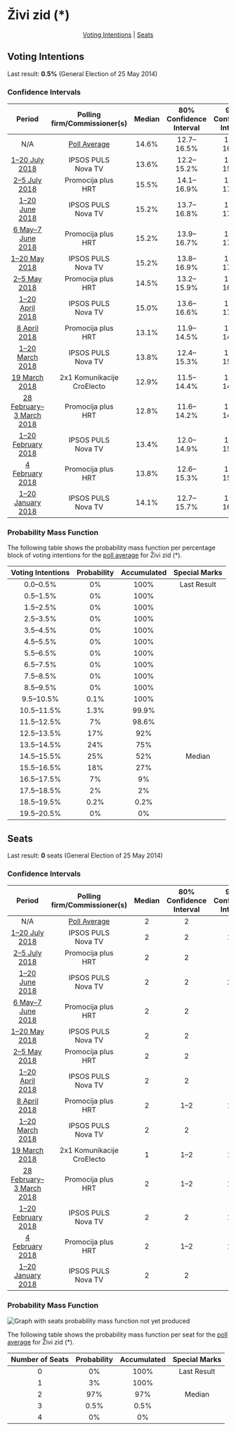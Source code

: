 # Živi zid (*)

<p align="center"><a href="#voting-intentions">Voting Intentions</a> | <a href="#seats">Seats</a></p>

## Voting Intentions

Last result: **0.5%** (General Election of 25 May 2014)

### Confidence Intervals

| Period     | Polling firm/Commissioner(s) | Median | 80% Confidence Interval | 90% Confidence Interval | 95% Confidence Interval | 99% Confidence Interval |
|:----------:|:----------------:|:-----------:|:-----------------------:|:-----------------------:|:-----------------------:|:-----------------------:|
| N/A | [Poll Average](average.html) | 14.6% | 12.7–16.5% | 12.2–16.9% | 11.8–17.3% | 11.1–18.1% |
| [1–20 July 2018](2018-07-20-IPSOSPULS.html) | IPSOS PULS <br> Nova TV | 13.6% | 12.2–15.2% | 11.8–15.6% | 11.5–16.0% | 10.9–16.8% |
| [2–5 July 2018](2018-07-05-Promocijaplus.html) | Promocija plus <br> HRT | 15.5% | 14.1–16.9% | 13.8–17.3% | 13.5–17.7% | 12.8–18.4% |
| [1–20 June 2018](2018-06-20-IPSOSPULS.html) | IPSOS PULS <br> Nova TV | 15.2% | 13.7–16.8% | 13.3–17.3% | 13.0–17.7% | 12.3–18.5% |
| [6 May–7 June 2018](2018-06-07-Promocijaplus.html) | Promocija plus <br> HRT | 15.2% | 13.9–16.7% | 13.6–17.1% | 13.2–17.5% | 12.7–18.2% |
| [1–20 May 2018](2018-05-20-IPSOSPULS.html) | IPSOS PULS <br> Nova TV | 15.2% | 13.8–16.9% | 13.4–17.4% | 13.0–17.8% | 12.4–18.6% |
| [2–5 May 2018](2018-05-05-Promocijaplus.html) | Promocija plus <br> HRT | 14.5% | 13.2–15.9% | 12.9–16.3% | 12.6–16.7% | 12.0–17.4% |
| [1–20 April 2018](2018-04-20-IPSOSPULS.html) | IPSOS PULS <br> Nova TV | 15.0% | 13.6–16.6% | 13.2–17.1% | 12.8–17.5% | 12.2–18.3% |
| [8 April 2018](2018-04-08-Promocijaplus.html) | Promocija plus <br> HRT | 13.1% | 11.9–14.5% | 11.6–14.9% | 11.3–15.3% | 10.7–15.9% |
| [1–20 March 2018](2018-03-20-IPSOSPULS.html) | IPSOS PULS <br> Nova TV | 13.8% | 12.4–15.3% | 12.0–15.8% | 11.7–16.2% | 11.1–16.9% |
| [19 March 2018](2018-03-19-2x1Komunikacije.html) | 2x1 Komunikacije <br> CroElecto | 12.9% | 11.5–14.4% | 11.1–14.8% | 10.8–15.2% | 10.2–16.0% |
| [28 February–3 March 2018](2018-03-03-Promocijaplus.html) | Promocija plus <br> HRT | 12.8% | 11.6–14.2% | 11.2–14.6% | 11.0–14.9% | 10.4–15.6% |
| [1–20 February 2018](2018-02-20-IPSOSPULS.html) | IPSOS PULS <br> Nova TV | 13.4% | 12.0–14.9% | 11.6–15.4% | 11.3–15.8% | 10.7–16.6% |
| [4 February 2018](2018-02-04-Promocijaplus.html) | Promocija plus <br> HRT | 13.8% | 12.6–15.3% | 12.2–15.7% | 11.9–16.0% | 11.4–16.7% |
| [1–20 January 2018](2018-01-20-IPSOSPULS.html) | IPSOS PULS <br> Nova TV | 14.1% | 12.7–15.7% | 12.3–16.1% | 11.9–16.5% | 11.3–17.3% |

### Probability Mass Function

The following table shows the probability mass function per percentage block of voting intentions for the [poll average](average.html) for Živi zid (*).

| Voting Intentions | Probability | Accumulated | Special Marks |
|:-----------------:|:-----------:|:-----------:|:-------------:|
| 0.0–0.5% | 0% | 100% | Last Result |
| 0.5–1.5% | 0% | 100% |  |
| 1.5–2.5% | 0% | 100% |  |
| 2.5–3.5% | 0% | 100% |  |
| 3.5–4.5% | 0% | 100% |  |
| 4.5–5.5% | 0% | 100% |  |
| 5.5–6.5% | 0% | 100% |  |
| 6.5–7.5% | 0% | 100% |  |
| 7.5–8.5% | 0% | 100% |  |
| 8.5–9.5% | 0% | 100% |  |
| 9.5–10.5% | 0.1% | 100% |  |
| 10.5–11.5% | 1.3% | 99.9% |  |
| 11.5–12.5% | 7% | 98.6% |  |
| 12.5–13.5% | 17% | 92% |  |
| 13.5–14.5% | 24% | 75% |  |
| 14.5–15.5% | 25% | 52% | Median |
| 15.5–16.5% | 18% | 27% |  |
| 16.5–17.5% | 7% | 9% |  |
| 17.5–18.5% | 2% | 2% |  |
| 18.5–19.5% | 0.2% | 0.2% |  |
| 19.5–20.5% | 0% | 0% |  |


## Seats

Last result: **0** seats (General Election of 25 May 2014)

### Confidence Intervals

| Period     | Polling firm/Commissioner(s) | Median | 80% Confidence Interval | 90% Confidence Interval | 95% Confidence Interval | 99% Confidence Interval |
|:----------:|:----------------:|:------:|:-----------------------:|:-----------------------:|:-----------------------:|:-----------------------:|
| N/A | [Poll Average](average.html) | 2 | 2 | 2 | 1–2 | 1–2 |
| [1–20 July 2018](2018-07-20-IPSOSPULS.html) | IPSOS PULS <br> Nova TV | 2 | 2 | 1–2 | 1–2 | 1–2 |
| [2–5 July 2018](2018-07-05-Promocijaplus.html) | Promocija plus <br> HRT | 2 | 2 | 2 | 2 | 2–3 |
| [1–20 June 2018](2018-06-20-IPSOSPULS.html) | IPSOS PULS <br> Nova TV | 2 | 2 | 2–3 | 2–3 | 2–3 |
| [6 May–7 June 2018](2018-06-07-Promocijaplus.html) | Promocija plus <br> HRT | 2 | 2 | 2 | 2 | 2–3 |
| [1–20 May 2018](2018-05-20-IPSOSPULS.html) | IPSOS PULS <br> Nova TV | 2 | 2 | 2 | 2 | 2–3 |
| [2–5 May 2018](2018-05-05-Promocijaplus.html) | Promocija plus <br> HRT | 2 | 2 | 2 | 2 | 1–2 |
| [1–20 April 2018](2018-04-20-IPSOSPULS.html) | IPSOS PULS <br> Nova TV | 2 | 2 | 2 | 2 | 1–3 |
| [8 April 2018](2018-04-08-Promocijaplus.html) | Promocija plus <br> HRT | 2 | 1–2 | 1–2 | 1–2 | 1–2 |
| [1–20 March 2018](2018-03-20-IPSOSPULS.html) | IPSOS PULS <br> Nova TV | 2 | 2 | 2 | 1–2 | 1–2 |
| [19 March 2018](2018-03-19-2x1Komunikacije.html) | 2x1 Komunikacije <br> CroElecto | 1 | 1–2 | 1–2 | 1–2 | 1–2 |
| [28 February–3 March 2018](2018-03-03-Promocijaplus.html) | Promocija plus <br> HRT | 2 | 1–2 | 1–2 | 1–2 | 1–2 |
| [1–20 February 2018](2018-02-20-IPSOSPULS.html) | IPSOS PULS <br> Nova TV | 2 | 2 | 1–2 | 1–2 | 1–2 |
| [4 February 2018](2018-02-04-Promocijaplus.html) | Promocija plus <br> HRT | 2 | 1–2 | 1–2 | 1–2 | 1–2 |
| [1–20 January 2018](2018-01-20-IPSOSPULS.html) | IPSOS PULS <br> Nova TV | 2 | 2 | 2 | 1–2 | 1–2 |

### Probability Mass Function

![Graph with seats probability mass function not yet produced](average-seats-pmf-živizid.png "Seats Probability Mass Function")

The following table shows the probability mass function per seat for the [poll average](average.html) for Živi zid (*).

| Number of Seats | Probability | Accumulated | Special Marks |
|:---------------:|:-----------:|:-----------:|:-------------:|
| 0 | 0% | 100% | Last Result |
| 1 | 3% | 100% |  |
| 2 | 97% | 97% | Median |
| 3 | 0.5% | 0.5% |  |
| 4 | 0% | 0% |  |


